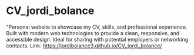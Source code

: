 # CV_jordi_bolance
"Personal website to showcase my CV, skills, and professional experience. Built with modern web technologies to provide a clean, responsive, and accessible design. Ideal for sharing with potential employers or networking contacts.
Link: https://jordibolance3.github.io/CV_jordi_bolance/
